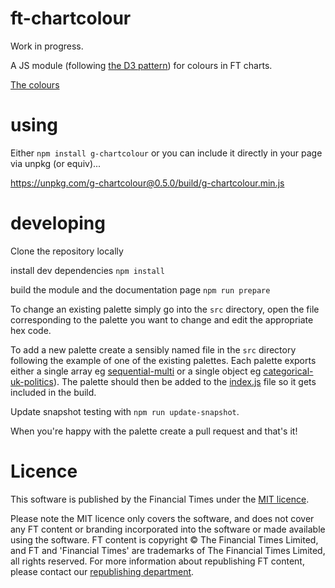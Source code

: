 # ft-chartcolour
Work in progress.

A JS module (following [the D3 pattern](https://bost.ocks.org/mike/d3-plugin/)) for colours in FT charts.

<a href="https://ft-interactive.github.io/g-chartcolour/">The colours</a>

# using

Either `npm install g-chartcolour` or you can include it directly in your page via unpkg (or equiv)...

https://unpkg.com/g-chartcolour@0.5.0/build/g-chartcolour.min.js

# developing

Clone the repository locally

install dev dependencies `npm install`

build the module and the documentation page `npm run prepare`

To change an existing palette simply go into the `src` directory, open the file corresponding to the palette you want to change and edit the appropriate hex code.

To add a new palette create a sensibly named file in the `src` directory following the example of one of the existing palettes. Each palette exports either a single array eg <a href="https://github.com/ft-interactive/g-chartcolour/blob/master/src/sequential-multi.js">sequential-multi</a> or a single object eg <a href="https://github.com/ft-interactive/g-chartcolour/blob/master/src/categorical-uk-politics.js">categorical-uk-politics</a>). The palette should then be added to the <a href="https://github.com/ft-interactive/g-chartcolour/blob/master/index.js">index.js</a> file so it gets included in the build.

Update snapshot testing with `npm run update-snapshot`.

When you're happy with the palette create a pull request and that's it!

# Licence

This software is published by the Financial Times under the [MIT licence](https://opensource.org/licenses/MIT).

Please note the MIT licence only covers the software, and does not cover any FT content or branding incorporated into the software or made available using the software. FT content is copyright © The Financial Times Limited, and FT and 'Financial Times' are trademarks of The Financial Times Limited, all rights reserved. For more information about republishing FT content, please contact our [republishing department](https://ft.com/republishing).

